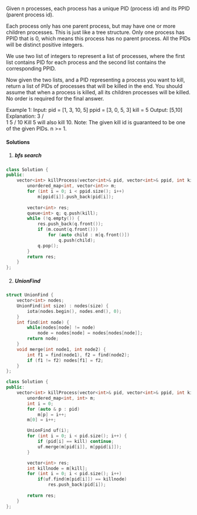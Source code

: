 Given n processes, each process has a unique PID (process id) and its PPID (parent process id).

Each process only has one parent process, but may have one or more children processes. This is just like a tree structure. Only one process has PPID that is 0, which means this process has no parent process. All the PIDs will be distinct positive integers.

We use two list of integers to represent a list of processes, where the first list contains PID for each process and the second list contains the corresponding PPID.

Now given the two lists, and a PID representing a process you want to kill, return a list of PIDs of processes that will be killed in the end. You should assume that when a process is killed, all its children processes will be killed. No order is required for the final answer.

Example 1:
Input: 
pid =  [1, 3, 10, 5]
ppid = [3, 0, 5, 3]
kill = 5
Output: [5,10]
Explanation: 
           3
         /   \
        1     5
             /
            10
Kill 5 will also kill 10.
Note:
The given kill id is guaranteed to be one of the given PIDs.
n >= 1.

#### Solutions

1. ##### bfs search

```cpp
class Solution {
public:
    vector<int> killProcess(vector<int>& pid, vector<int>& ppid, int kill) {
        unordered_map<int, vector<int>> m;
        for (int i = 0; i < ppid.size(); i++)
            m[ppid[i]].push_back(pid[i]);
        
        vector<int> res;
        queue<int> q; q.push(kill);
        while (!q.empty()) {
            res.push_back(q.front());
            if (m.count(q.front()))
                for (auto child : m[q.front()])
                    q.push(child);
            q.pop();
        }
        return res;
    }
};
```


2. ##### UnionFind

```cpp
struct UnionFind {
    vector<int> nodes;
    UnionFind(int size) : nodes(size) {
        iota(nodes.begin(), nodes.end(), 0);
    }
    int find(int node) {
        while(nodes[node] != node)
            node = nodes[node] = nodes[nodes[node]];
        return node;
    }
    void merge(int node1, int node2) {
        int f1 = find(node1), f2 = find(node2);
        if (f1 != f2) nodes[f1] = f2;
    }
};

class Solution {
public:
    vector<int> killProcess(vector<int>& pid, vector<int>& ppid, int kill) {
        unordered_map<int, int> m;
        int i = 0;
        for (auto & p : pid)
            m[p] = i++;
        m[0] = i++;

        UnionFind uf(i);
        for (int i = 0; i < pid.size(); i++) {
            if (pid[i] == kill) continue;
            uf.merge(m[pid[i]], m[ppid[i]]);
        }

        vector<int> res;
        int killnode = m[kill];
        for (int i = 0; i < pid.size(); i++)
            if(uf.find(m[pid[i]]) == killnode)
                res.push_back(pid[i]);
        
        return res;
    }
};
```